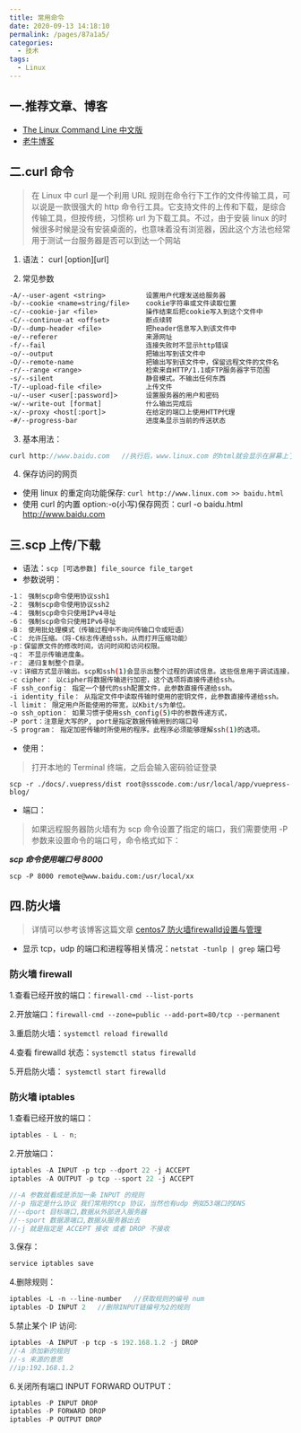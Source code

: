 ```yaml
---
title: 常用命令
date: 2020-09-13 14:18:10
permalink: /pages/87a1a5/
categories:
  - 技术
tags:
  - Linux
---
```


## 一.推荐文章、博客
 * [The Linux Command Line 中文版](https://www.kancloud.cn/thinkphp/linux-command-line/39431)
 * [老牛博客](https://xiaohost.com/)

## 二.curl 命令

> 在 Linux 中 curl 是一个利用 URL 规则在命令行下工作的文件传输工具，可以说是一款很强大的 http 命令行工具。它支持文件的上传和下载，是综合传输工具，但按传统，习惯称 url 为下载工具。不过，由于安装 linux 的时候很多时候是没有安装桌面的，也意味着没有浏览器，因此这个方法也经常用于测试一台服务器是否可以到达一个网站

1. 语法： curl [option][url]

2. 常见参数

```txt
-A/--user-agent <string>          设置用户代理发送给服务器
-b/--cookie <name=string/file>    cookie字符串或文件读取位置
-c/--cookie-jar <file>            操作结束后把cookie写入到这个文件中
-C/--continue-at <offset>         断点续转
-D/--dump-header <file>           把header信息写入到该文件中
-e/--referer                      来源网址
-f/--fail                         连接失败时不显示http错误
-o/--output                       把输出写到该文件中
-O/--remote-name                  把输出写到该文件中，保留远程文件的文件名
-r/--range <range>                检索来自HTTP/1.1或FTP服务器字节范围
-s/--silent                       静音模式。不输出任何东西
-T/--upload-file <file>           上传文件
-u/--user <user[:password]>       设置服务器的用户和密码
-w/--write-out [format]           什么输出完成后
-x/--proxy <host[:port]>          在给定的端口上使用HTTP代理
-#/--progress-bar                 进度条显示当前的传送状态
```

3. 基本用法：

```js
curl http://www.baidu.com   //执行后，www.linux.com 的html就会显示在屏幕上了
```

4. 保存访问的网页

- 使用 linux 的重定向功能保存: `curl http://www.linux.com >> baidu.html`
- 使用 curl 的内置 option:-o(小写)保存网页：curl -o baidu.html http://www.baidu.com

## 三.scp 上传/下载

- 语法：`scp [可选参数] file_source file_target`
- 参数说明：

```sh
-1： 强制scp命令使用协议ssh1
-2： 强制scp命令使用协议ssh2
-4： 强制scp命令只使用IPv4寻址
-6： 强制scp命令只使用IPv6寻址
-B： 使用批处理模式（传输过程中不询问传输口令或短语）
-C： 允许压缩。（将-C标志传递给ssh，从而打开压缩功能）
-p：保留原文件的修改时间，访问时间和访问权限。
-q： 不显示传输进度条。
-r： 递归复制整个目录。
-v：详细方式显示输出。scp和ssh(1)会显示出整个过程的调试信息。这些信息用于调试连接，验证和配置问题。
-c cipher： 以cipher将数据传输进行加密，这个选项将直接传递给ssh。
-F ssh_config： 指定一个替代的ssh配置文件，此参数直接传递给ssh。
-i identity_file： 从指定文件中读取传输时使用的密钥文件，此参数直接传递给ssh。
-l limit： 限定用户所能使用的带宽，以Kbit/s为单位。
-o ssh_option： 如果习惯于使用ssh_config(5)中的参数传递方式，
-P port：注意是大写的P, port是指定数据传输用到的端口号
-S program： 指定加密传输时所使用的程序。此程序必须能够理解ssh(1)的选项。
```

- 使用：

> 打开本地的 Terminal 终端，之后会输入密码验证登录

`scp -r ./docs/.vuepress/dist root@ssscode.com:/usr/local/app/vuepress-blog/`

- 端口：

> 如果远程服务器防火墙有为 scp 命令设置了指定的端口，我们需要使用 -P 参数来设置命令的端口号，命令格式如下：

**_scp 命令使用端口号 8000_**

`scp -P 8000 remote@www.baidu.com:/usr/local/xx`

## 四.防火墙

> 详情可以参考该博客这篇文章 [centos7 防火墙firewalld设置与管理](https://xiaohost.com/3115.html)

- 显示 tcp，udp 的端口和进程等相关情况：`netstat -tunlp | grep` 端口号

### 防火墙 firewall

1.查看已经开放的端口：`firewall-cmd --list-ports`

2.开放端口：`firewall-cmd --zone=public --add-port=80/tcp --permanent`

3.重启防火墙：`systemctl reload firewalld`

4.查看 firewalld 状态：`systemctl status firewalld`

5.开启防火墙： `systemctl start firewalld`

### 防火墙 iptables

1.查看已经开放的端口：

```js
iptables - L - n;
```

2.开放端口：

```js
iptables -A INPUT -p tcp --dport 22 -j ACCEPT
iptables -A OUTPUT -p tcp --sport 22 -j ACCEPT

//-A 参数就看成是添加一条 INPUT 的规则
//-p 指定是什么协议 我们常用的tcp 协议，当然也有udp 例如53端口的DNS
//--dport 目标端口,数据从外部进入服务器
//--sport 数据源端口,数据从服务器出去
//-j 就是指定是 ACCEPT 接收 或者 DROP 不接收
```

3.保存：

```js
service iptables save
```

4.删除规则：

```js
iptables -L -n --line-number   //获取规则的编号 num
iptables -D INPUT 2   //删除INPUT链编号为2的规则
```

5.禁止某个 IP 访问:

```js
iptables -A INPUT -p tcp -s 192.168.1.2 -j DROP
//-A 添加新的规则
//-s 来源的意思
//ip:192.168.1.2
```

6.关闭所有端口 INPUT FORWARD OUTPUT：

```js
iptables -P INPUT DROP
iptables -P FORWARD DROP
iptables -P OUTPUT DROP
```
